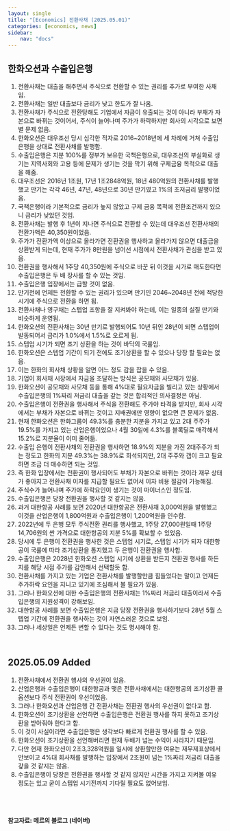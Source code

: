 ```yaml
---
layout: single
title: "[Economics] 전환사채 (2025.05.01)"
categories: [economics, news]
sidebar:
    nav: "docs"
---
```


## 한화오션과 수출입은행
1. 전환사채는 대출을 해주면서 주식으로 전환할 수 있는 권리를 추가로 부여한 사채임.
1. 전환사채는 일반 대출보다 금리가 낮고 한도가 잘 나옴.
1. 전환사채가 주식으로 전환당해도 기업에서 자금이 유출되는 것이 아니라 부채가 자본으로 바뀌는 것이어서, 주식이 늘어나며 주가가 하락하지만 회사의 시각으로 보면 별 문제 없음.
1. 한화오션은 대우조선 당시 심각한 적자로 2016~2018년에 세 차례에 거쳐 수출입은행을 상대로 전환사채를 발행함.
1. 수출입은행은 지분 100%를 정부가 보유한 국책은행으로, 대우조선의 부실화로 생기는 지역사회와 고용 등에 문제가 생기는 것을 막기 위해 구제금융 목적으로 대출을 해줌.
1. 대우조선은 2016년 1조원, 17년 1조2848억원, 18년 480억원의 전환사채를 발행했고 만기는 각각 46년, 47년, 48년으로 30년 만기였고 1%의 초저금리 발행이었음.
1. 국책은행이라 기본적으로 금리가 높지 않았고 구제 금융 목적에 전환조건까지 있으니 금리가 낮았던 것임.
1. 전환사채는 발행 후 1년이 지나면 주식으로 전환할 수 있는데 대우조선 전환사채의 전환가액은 40,350원이었음.
1. 주가가 전환가액 이상으로 올라가면 전환권을 행사하고 올라가지 않으면 대출금을 상환받게 되는데, 현재 주가가 8만원을 넘어선 시점에서 전환사채가 관심을 받고 있음.
1. 전환권을 행사해서 1주당 40,350원에 주식으로 바꾼 뒤 이것을 시가로 매도한다면 수출입은행은 두 배 장사를 할 수 있는 것임.
1. 수출입은행 입장에서는 급할 것이 없음.
1. 만기전에 언제든 전환할 수 있는 권리가 있으며 만기인 2046~2048년 전에 적당한 시기에 주식으로 전환을 하면 됨.
1. 전환사채나 영구채는 스텝업 조항을 잘 지켜봐야 하는데, 이는 일종의 실질 만기와 비슷하게 운영됨.
1. 한화오션의 전환사채는 30년 만기로 발행되어도 10년 뒤인 28년이 되면 스텝업이 발동되어서 금리가 1.0%에서 1.5%로 오르게 됨.
1. 스텝업 시기가 되면 조기 상환을 하는 것이 바닥의 국룰임.
1. 한화오션은 스텝업 기간이 되기 전에도 조기상환을 할 수 있으나 당장 할 필요는 없음.
1. 이는 한화의 회사채 상황을 알면 어느 정도 감을 잡을 수 있음.
1. 기업이 회사채 시장에서 자금을 조달하는 방식은 공모채와 사모채가 있음.
1. 한화오션이 공모채와 사모채 등을 통해 4%대로 필요자금을 빌리고 있는 상황에서 수출입은행의 1%짜리 저금리 대출을 갚는 것은 합리적인 의사결정은 아님.
1. 수출입은행이 전환권을 행사해서 주식을 전환해도 주가야 타격을 받지만, 회사 시각에서는 부채가 자본으로 바뀌는 것이고 지배권에만 영향이 없으면 큰 문제가 없음.
1. 현재 한화오션은 한화그룹이 49.3%를 충분한 지분을 가지고 있고 2대 주주가 19.5%를 가지고 있는 산업은행이었으나 4월 30일에 4.3%를 블록딜로 매각해서 15.2%로 지분율이 이미 줄어듦.
1. 수출입 은행이 전환사채의 전환권을 행사하면 18.9%의 지분을 가진 2대주주가 되는 정도고 한화의 지분 49.3%는 38.9%로 희석되지만, 2대 주주와 갭이 크고 필요하면 조금 더 매수하면 되는 것임.
1. 즉 한화 입장에서는 전환권이 행사되어도 부채가 자본으로 바뀌는 것이라 재무 상태가 좋아지고 전환사채 이자를 지급할 필요도 없어서 이자 비용 절감이 가능해짐.
1. 주식수가 늘어나며 주가에 하락요인이 생기는 것이 마이너스인 정도임.
1. 수출입은행은 당장 전환권을 행사할 것 같지는 않음.
1. 과거 대한항공 사례를 보면 2020년 대한항공은 전환사채 3,000억원을 발행했고 이것을 산업은행이 1,800억원과 수출입은행이 1,200억원을 인수함.
1. 2022년에 두 은행 모두 주식전환 권리를 행사했고, 1주당 27,000원일때 1주당 14,706원의 싼 가격으로 대한항공의 지분 5%를 확보할 수 있었음.
1. 당시에 두 은행이 전환권을 행사한 것은 스텝업 시기로, 스텝업 시기가 되자 대한항공이 국룰에 따라 조기상환을 통지했고 두 은행이 전환권을 행사함.
1. 수출입은행은 2028년 한화오션 스텝업 시기에 상환을 받든지 전환권 행사를 하든지를 해당 시점 주가를 감안해서 선택할듯 함.
1. 전환사채를 가지고 있는 기업은 전환사채를 발행할만큼 힘들었다는 말이고 언제든 주가하락 요인을 지니고 있기에 조심해서 볼 필요가 있음.
1. 그러나 한화오션에 대한 수출입은행의 전환사채는 1%짜리 저금리 대출이라서 수출입은행의 지원성격이 강해보임.
1. 대한항공 사례를 보면 수출입은행은 지금 당장 전환권을 행사하기보다 28년 5월 스텝업 기간에 전환권을 행사하는 것이 자연스러운 것으로 보임.
1. 그러나 세상일은 언제든 변할 수 있다는 것도 명시해야 함.

<br/>

## 2025.05.09 Added
1. 전환사채에서 전환권 행사의 우선권이 있음.
1. 산업은행과 수출입은행이 대한항공과 맺은 전환사채에서는 대한항공의 조기상환 콜옵션보다 주식 전환권이 우선이었음.
1. 그러나 한화오션과 산업은행 간 전환사채는 전환권 행사의 우선권이 없다고 함.
1. 한화오션이 조기상환을 선언하면 수출입은행은 전환권 행사를 하지 못하고 조기상환을 받아줘야 한다고 함.
1. 이 것이 사실이라면 수출입은행은 생각보다 빠르게 전환권 행사를 할 수 있음.
1. 한화오션이 조기상환을 선언해버리면 현재 두배가 넘는 수익이 사라지기 때문임.
1. 다만 현재 한화오션이 2조3,328억원을 일시에 상환할만한 여유는 재무제표상에서 안보이고 4%대 회사채를 발행하는 입장에서 2조원이 넘는 1%짜리 저금리 대출을 갚을 것 같지는 않음.
1. 수출입은행이 당장은 전환권을 행사할 것 같지 않지만 시간을 가지고 지켜볼 여유 정도는 있고 굳이 스텝업 시기전까지 기다릴 필요도 없어보임.


<br/>
<br/>

#### 참고자료: 메르의 블로그 (네이버)
